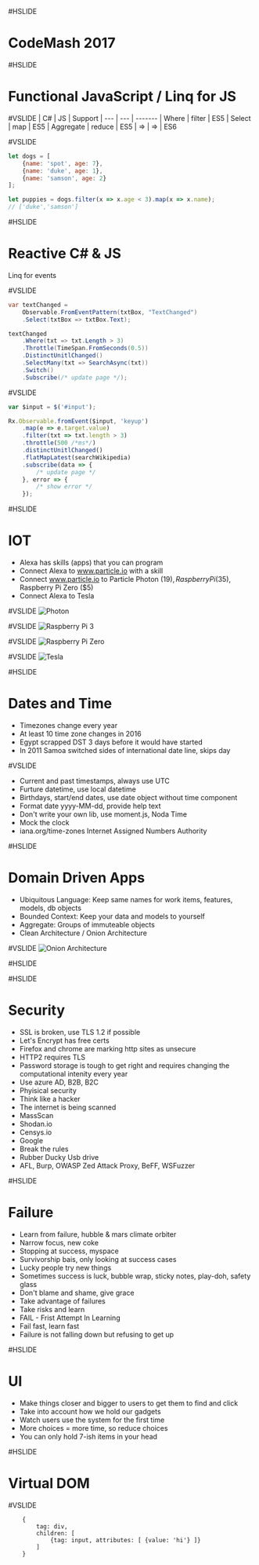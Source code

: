 #HSLIDE
# CodeMash 2017

#HSLIDE
# Functional JavaScript / Linq for JS

#VSLIDE
| C#  | JS  | Support
| --- | --- | -------
| Where | filter | ES5
| Select | map | ES5
| Aggregate | reduce | ES5
| => | => | ES6 

#VSLIDE
```javascript
let dogs = [
    {name: 'spot', age: 7},
    {name: 'duke', age: 1},
    {name: 'samson', age: 2}
];

let puppies = dogs.filter(x => x.age < 3).map(x => x.name);
// ['duke','samson']
```

#HSLIDE
# Reactive C# & JS
<!-- http://www.slideshare.net/Codemotion/tamir-dresher-reactive-extensions-rx-101 -->
Linq for events
<!--IObserver & IObservable<T>-->

#VSLIDE
```csharp
var textChanged = 
	Observable.FromEventPattern(txtBox, "TextChanged")
    .Select(txtBox => txtBox.Text);

textChanged
    .Where(txt => txt.Length > 3)
    .Throttle(TimeSpan.FromSeconds(0.5))
    .DistinctUnitlChanged()
    .SelectMany(txt => SearchAsync(txt))
    .Switch()
    .Subscribe(/* update page */);

```

#VSLIDE
```javascript
var $input = $('#input');

Rx.Observable.fromEvent($input, 'keyup')
    .map(e => e.target.value)
    .filter(txt => txt.length > 3)
    .throttle(500 /*ms*/)
    .distinctUnitlChanged()
    .flatMapLatest(searchWikipedia)
    .subscribe(data => {
        /* update page */
    }, error => {
        /* show error */
    });
```
<!-- stock example -->

#HSLIDE
# IOT
* Alexa has skills (apps) that you can program <!-- .element: class="fragment" -->
* Connect Alexa to www.particle.io with a skill <!-- .element: class="fragment" -->
* Connect www.particle.io to Particle Photon ($19), Raspberry Pi ($35), Raspberry Pi Zero ($5) <!-- .element: class="fragment" -->
* Connect Alexa to Tesla <!-- .element: class="fragment" -->

#VSLIDE
![Photon](http://cdn.shopify.com/s/files/1/0925/6626/products/150802_Particle-26_large.jpg?v=1449089167)

#VSLIDE
![Raspberry Pi 3](https://www.raspberrypi.org/wp-content/uploads/2016/02/Raspberry-Pi-3-top-down-web.jpg)

#VSLIDE
![Raspberry Pi Zero](https://www.raspberrypi.org/wp-content/uploads/2016/02/Raspberry-Pi-Zero-web.jpg)

#VSLIDE
![Tesla](https://www.tesla.com/tesla_theme/assets/img/models/section-hero-background.jpg)

#HSLIDE
# Dates and Time
* Timezones change every year <!-- .element: class="fragment" -->
* At least 10 time zone changes in 2016 <!-- .element: class="fragment" -->
* Egypt scrapped DST 3 days before it would have started <!-- .element: class="fragment" -->
* In 2011 Samoa switched sides of international date line, skips day <!-- .element: class="fragment" -->

#VSLIDE
* Current and past timestamps, always use UTC
* Furture datetime, use local datetime <!-- .element: class="fragment" -->
* Birthdays, start/end dates, use date object without time component <!-- .element: class="fragment" -->
* Format date yyyy-MM-dd, provide help text <!-- .element: class="fragment" -->
* Don't write your own lib, use moment.js, Noda Time <!-- .element: class="fragment" -->
* Mock the clock <!-- .element: class="fragment" -->
* iana.org/time-zones Internet Assigned Numbers Authority <!-- .element: class="fragment" -->

#HSLIDE
# Domain Driven Apps
* Ubiquitous Language: Keep same names for work items, features, models, db objects <!-- .element: class="fragment" -->
* Bounded Context: Keep your data and models to yourself <!-- .element: class="fragment" -->
* Aggregate: Groups of immuteable objects <!-- .element: class="fragment" -->
* Clean Architecture / Onion Architecture  <!-- .element: class="fragment" -->

#VSLIDE
![Onion Architecture](http://blog.thedigitalgroup.com/chetanv/wp-content/uploads/sites/23/2015/07/image1.png)

#HSLIDE

#HSLIDE
# Security
* SSL is broken, use TLS 1.2 if possible <!-- .element: class="fragment" -->
* Let's Encrypt has free certs <!-- .element: class="fragment" -->
* Firefox and chrome are marking http sites as unsecure <!-- .element: class="fragment" -->
* HTTP2 requires TLS <!-- .element: class="fragment" -->
* Password storage is tough to get right and requires changing the computational intenity every year <!-- .element: class="fragment" -->
* Use azure AD, B2B, B2C <!-- .element: class="fragment" -->
* Phyisical security <!-- .element: class="fragment" -->
* Think like a hacker <!-- .element: class="fragment" -->
* The internet is being scanned <!-- .element: class="fragment" -->
* MassScan <!-- .element: class="fragment" -->
* Shodan.io <!-- .element: class="fragment" -->
* Censys.io <!-- .element: class="fragment" -->
* Google <!-- .element: class="fragment" -->
* Break the rules <!-- .element: class="fragment" -->
* Rubber Ducky Usb drive <!-- .element: class="fragment" -->
* AFL, Burp, OWASP Zed Attack Proxy, BeFF, WSFuzzer <!-- .element: class="fragment" -->

#HSLIDE
# Failure
* Learn from failure, hubble & mars climate orbiter <!-- .element: class="fragment" -->
* Narrow focus, new coke <!-- .element: class="fragment" -->
* Stopping at success, myspace <!-- .element: class="fragment" -->
* Survivorship bais, only looking at success cases <!-- .element: class="fragment" -->
* Lucky people try new things <!-- .element: class="fragment" -->
* Sometimes success is luck, bubble wrap, sticky notes, play-doh, safety glass <!-- .element: class="fragment" -->
* Don't blame and shame, give grace <!-- .element: class="fragment" -->
* Take advantage of failures <!-- .element: class="fragment" -->
* Take risks and learn <!-- .element: class="fragment" -->
* FAIL - Frist Attempt In Learning <!-- .element: class="fragment" -->
* Fail fast, learn fast <!-- .element: class="fragment" -->
* Failure is not falling down but refusing to get up <!-- .element: class="fragment" -->

#HSLIDE
# UI
* Make things closer and bigger to users to get them to find and click <!-- .element: class="fragment" -->
* Take into account how we hold our gadgets <!-- .element: class="fragment" -->
* Watch users use the system for the first time <!-- .element: class="fragment" -->
* More choices = more time, so reduce choices <!-- .element: class="fragment" -->
* You can only hold 7-ish items in your head <!-- .element: class="fragment" -->

#HSLIDE
# Virtual DOM
#VSLIDE
```javscript
    {
        tag: div,
        children: [
            {tag: input, attributes: [ {value: 'hi'} ]}
        ]
    }
```
<!-- # Angular 2 -->
